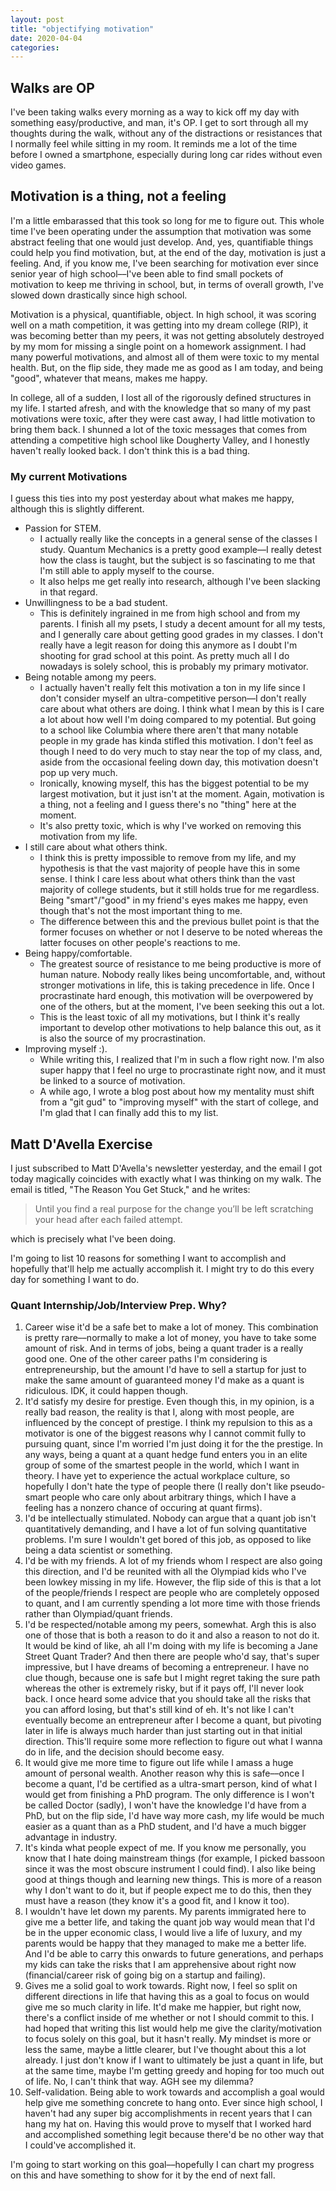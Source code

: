 ```yaml
---
layout: post
title: "objectifying motivation"
date: 2020-04-04
categories:
---
```

## Walks are OP
I've been taking walks every morning as a way to kick off my day with something easy/productive, and man, it's OP. I get to sort through all my thoughts during the walk, without any of the distractions or resistances that I normally feel while sitting in my room. It reminds me a lot of the time before I owned a smartphone, especially during long car rides without even video games.

## Motivation is a thing, not a feeling
I'm a little embarassed that this took so long for me to figure out. This whole time I've been operating under the assumption that motivation was some abstract feeling that one would just develop. And, yes, quantifiable things could help you find motivation, but, at the end of the day, motivation is just a feeling. And, if you know me, I've been searching for motivation ever since senior year of high school––I've been able to find small pockets of motivation to keep me thriving in school, but, in terms of overall growth, I've slowed down drastically since high school.

Motivation is a physical, quantifiable, object. In high school, it was scoring well on a math competition, it was getting into my dream college (RIP), it was becoming better than my peers, it was not getting absolutely destroyed by my mom for missing a single point on a homework assignment. I had many powerful motivations, and almost all of them were toxic to my mental health. But, on the flip side, they made me as good as I am today, and being "good", whatever that means, makes me happy.

In college, all of a sudden, I lost all of the rigorously defined structures in my life. I started afresh, and with the knowledge that so many of my past motivations were toxic, after they were cast away, I had little motivation to bring them back. I shunned a lot of the toxic messages that comes from attending a competitive high school like Dougherty Valley, and I honestly haven't really looked back. I don't think this is a bad thing.

### My current Motivations
I guess this ties into my post yesterday about what makes me happy, although this is slightly different.

* Passion for STEM.
  * I actually really like the concepts in a general sense of the classes I study. Quantum Mechanics is a pretty good example––I really detest how the class is taught, but the subject is so fascinating to me that I'm still able to apply myself to the course.
  * It also helps me get really into research, although I've been slacking in that regard.
* Unwillingness to be a bad student.
  * This is definitely ingrained in me from high school and from my parents. I finish all my psets, I study a decent amount for all my tests, and I generally care about getting good grades in my classes. I don't really have a legit reason for doing this anymore as I doubt I'm shooting for grad school at this point. As pretty much all I do nowadays is solely school, this is probably my primary motivator.
* Being notable among my peers.
  * I actually haven't really felt this motivation a ton in my life since I don't consider myself an ultra-competitive person––I don't really care about what others are doing. I think what I mean by this is I care a lot about how well I'm doing compared to my potential. But going to a school like Columbia where there aren't that many notable people in my grade has kinda stifled this motivation. I don't feel as though I need to do very much to stay near the top of my class, and, aside from the occasional feeling down day, this motivation doesn't pop up very much. 
  * Ironically, knowing myself, this has the biggest potential to be my largest motivation, but it just isn't at the moment. Again, motivation is a thing, not a feeling and I guess there's no "thing" here at the moment.
  * It's also pretty toxic, which is why I've worked on removing this motivation from my life.
* I still care about what others think.
  * I think this is pretty impossible to remove from my life, and my hypothesis is that the vast majority of people have this in some sense. I think I care less about what others think than the vast majority of college students, but it still holds true for me regardless. Being "smart"/"good" in my friend's eyes makes me happy, even though that's not the most important thing to me.
  * The difference between this and the previous bullet point is that the former focuses on whether or not I deserve to be noted whereas the latter focuses on other people's reactions to me.
* Being happy/comfortable.
  * The greatest source of resistance to me being productive is more of human nature. Nobody really likes being uncomfortable, and, without stronger motivations in life, this is taking precedence in life. Once I procrastinate hard enough, this motivation will be overpowered by one of the others, but at the moment, I've been seeking this out a lot.
  * This is the least toxic of all my motivations, but I think it's really important to develop other motivations to help balance this out, as it is also the source of my procrastination.
* Improving myself :).
  * While writing this, I realized that I'm in such a flow right now. I'm also super happy that I feel no urge to procrastinate right now, and it must be linked to a source of motivation.
  * A while ago, I wrote a blog post about how my mentality must shift from a "git gud" to "improving myself" with the start of college, and I'm glad that I can finally add this to my list.

## Matt D'Avella Exercise
I just subscribed to Matt D'Avella's newsletter yesterday, and the email I got today magically coincides with exactly what I was thinking on my walk. The email is titled, "The Reason You Get Stuck," and he writes: 

> Until you find a real purpose for the change you’ll be left scratching your head after each failed attempt.

which is precisely what I've been doing.

I'm going to list 10 reasons for something I want to accomplish and hopefully that'll help me actually accomplish it. I might try to do this every day for something I want to do.

### Quant Internship/Job/Interview Prep. Why?
1. Career wise it'd be a safe bet to make a lot of money. This combination is pretty rare––normally to make a lot of money, you have to take some amount of risk. And in terms of jobs, being a quant trader is a really good one. One of the other career paths I'm considering is entrepreneurship, but the amount I'd have to sell a startup for just to make the same amount of guaranteed money I'd make as a quant is ridiculous. IDK, it could happen though.
2. It'd satisfy my desire for prestige. Even though this, in my opinion, is a really bad reason, the reality is that I, along with most people, are influenced by the concept of prestige. I think my repulsion to this as a motivator is one of the biggest reasons why I cannot commit fully to pursuing quant, since I'm worried I'm just doing it for the the prestige. In any ways, being a quant at a quant hedge fund enters you in an elite group of some of the smartest people in the world, which I want in theory. I have yet to experience the actual workplace culture, so hopefully I don't hate the type of people there (I really don't like pseudo-smart people who care only about arbitrary things, which I have a feeling has a nonzero chance of occuring at quant firms).
3. I'd be intellectually stimulated. Nobody can argue that a quant job isn't quantitatively demanding, and I have a lot of fun solving quantitative problems. I'm sure I wouldn't get bored of this job, as opposed to like being a data scientist or something.
4. I'd be with my friends. A lot of my friends whom I respect are also going this direction, and I'd be reunited with all the Olympiad kids who I've been lowkey missing in my life. However, the flip side of this is that a lot of the people/friends I respect are people who are completely opposed to quant, and I am currently spending a lot more time with those friends rather than Olympiad/quant friends.
5. I'd be respected/notable among my peers, somewhat. Argh this is also one of those that is both a reason to do it and also a reason to not do it. It would be kind of like, ah all I'm doing with my life is becoming a Jane Street Quant Trader? And then there are people who'd say, that's super impressive, but I have dreams of becoming a entrepreneur. I have no clue though, because one is safe but I might regret taking the sure path whereas the other is extremely risky, but if it pays off, I'll never look back. I once heard some advice that you should take all the risks that you can afford losing, but that's still kind of eh. It's not like I can't eventually become an entrepreneur after I become a quant, but pivoting later in life is always much harder than just starting out in that initial direction. This'll require some more reflection to figure out what I wanna do in life, and the decision should become easy.
6. It would give me more time to figure out life while I amass a huge amount of personal wealth. Another reason why this is safe––once I become a quant, I'd be certified as a ultra-smart person, kind of what I would get from finishing a PhD program. The only difference is I won't be called Doctor (sadly), I won't have the knowledge I'd have from a PhD, but on the flip side, I'd have way more cash, my life would be much easier as a quant than as a PhD student, and I'd have a much bigger advantage in industry.
7. It's kinda what people expect of me. If you know me personally, you know that I hate doing mainstream things (for example, I picked bassoon since it was the most obscure instrument I could find). I also like being good at things though and learning new things. This is more of a reason why I don't want to do it, but if people expect me to do this, then they must have a reason (they know it's a good fit, and I know it too).
8. I wouldn't have let down my parents. My parents immigrated here to give me a better life, and taking the quant job way would mean that I'd be in the upper economic class, I would live a life of luxury, and my parents would be happy that they managed to make me a better life. And I'd be able to carry this onwards to future generations, and perhaps my kids can take the risks that I am apprehensive about right now (financial/career risk of going big on a startup and failing).
9. Gives me a solid goal to work towards. Right now, I feel so split on different directions in life that having this as a goal to focus on would give me so much clarity in life. It'd make me happier, but right now, there's a conflict inside of me whether or not I should commit to this. I had hoped that writing this list would help me give the clarity/motivation to focus solely on this goal, but it hasn't really. My mindset is more or less the same, maybe a little clearer, but I've thought about this a lot already. I just don't know if I want to ultimately be just a quant in life, but at the same time, maybe I'm getting greedy and hoping for too much out of life. No, I can't think that way. AGH see my dilemma?
10. Self-validation. Being able to work towards and accomplish a goal would help give me something concrete to hang onto. Ever since high school, I haven't had any super big accomplishments in recent years that I can hang my hat on. Having this would prove to myself that I worked hard and accomplished something legit because there'd be no other way that I could've accomplished it.

I'm going to start working on this goal––hopefully I can chart my progress on this and have something to show for it by the end of next fall.
